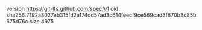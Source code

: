 version https://git-lfs.github.com/spec/v1
oid sha256:7192a3027eb315fd2a174dd57ad3c614feecf9ce569cad3f670b3c85b675d76c
size 4975
